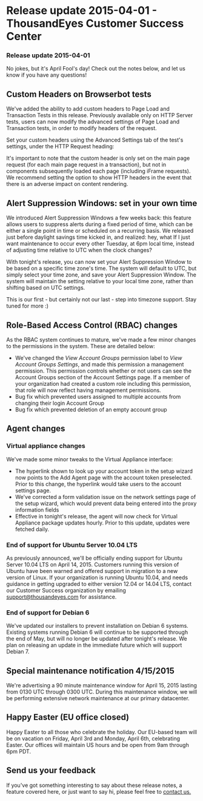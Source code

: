 # Release update 2015-04-01 - ThousandEyes Customer Success Center

### Release update 2015-04-01

No jokes, but it's April Fool's day!  Check out the notes below, and let us know if you have any questions!

## Custom Headers on Browserbot tests

We've added the ability to add custom headers to Page Load and Transaction Tests in this release.  Previously available only on HTTP Server tests, users can now modify the advanced settings of Page Load and Transaction tests, in order to modify headers of the request.

Set your custom headers using the Advanced Settings tab of the test's settings, under the HTTP Request heading:

It's important to note that the custom header is only set on the main page request \(for each main page request in a transaction\), but not in components subsequently loaded each page \(including iFrame requests\).  We recommend setting the option to show HTTP headers in the event that there is an adverse impact on content rendering.

## Alert Suppression Windows: set in your own time

We introduced Alert Suppression Windows a few weeks back: this feature allows users to suppress alerts during a fixed period of time, which can be either a single point in time or scheduled on a recurring basis.  We released just before daylight savings time kicked in, and realized: hey, what If I just want maintenance to occur every other Tuesday, at 6pm local time, instead of adjusting time relative to UTC when the clock changes?

With tonight's release, you can now set your Alert Suppression Window to be based on a specific time zone's time.  The system will default to UTC, but simply select your time zone, and save your Alert Suppression Window.  The system will maintain the setting relative to your local time zone, rather than shifting based on UTC settings.

This is our first - but certainly not our last - step into timezone support.  Stay tuned for more :\)

## Role-Based Access Control \(RBAC\) changes

As the RBAC system continues to mature, we've made a few minor changes to the permissions in the system.  These are detailed below:

* We've changed the _View Account Groups_ permission label to _View Account Groups Settings_, and made this permission a management permission.  This permission controls whether or not users can see the Account Groups section of the Account Settings page.  If a member of your organization had created a custom role including this permission, that role will now reflect having management permissions.
* Bug fix which prevented users assigned to multiple accounts from changing their login Account Group
* Bug fix which prevented deletion of an empty account group

## Agent changes

### Virtual appliance changes

We've made some minor tweaks to the Virtual Appliance interface:

* The hyperlink shown to look up your account token in the setup wizard now points to the Add Agent page with the account token preselected.  Prior to this change, the hyperlink would take users to the account settings page.
* We've corrected a form validation issue on the network settings page of the setup wizard, which would prevent data being entered into the proxy information fields
* Effective in tonight's release, the agent will now check for Virtual Appliance package updates hourly.  Prior to this update, updates were fetched daily.

### End of support for Ubuntu Server 10.04 LTS

As previously announced, we'll be officially ending support for Ubuntu Server 10.04 LTS on April 14, 2015.  Customers running this version of Ubuntu have been warned and offered support in migration to a new version of Linux.  If your organization is running Ubuntu 10.04, and needs guidance in getting upgraded to either version 12.04 or 14.04 LTS, contact our Customer Success organization by emailing support@thousandeyes.com for assistance.

### End of support for Debian 6

We've updated our installers to prevent installation on Debian 6 systems.  Existing systems running Debian 6 will continue to be supported through the end of May, but will no longer be updated after tonight's release.  We plan on releasing an update in the immediate future which will support Debian 7.

## Special maintenance notification 4/15/2015

We're advertising a 90 minute maintenance window for April 15, 2015 lasting from 0130 UTC through 0300 UTC.  During this maintenance window, we will be performing extensive network maintenance at our primary datacenter.

## Happy Easter \(EU office closed\)

Happy Easter to all those who celebrate the holiday.  Our EU-based team will be on vacation on Friday, April 3rd and Monday, April 6th, celebrating Easter.  Our offices will maintain US hours and be open from 9am through 6pm PDT.

## Send us your feedback

If you've got something interesting to say about these release notes, a feature covered here, or just want to say hi, please feel free to [contact us.](mailto:support@thousandeyes.com?subject=Release+Notes+2015-03-04)

